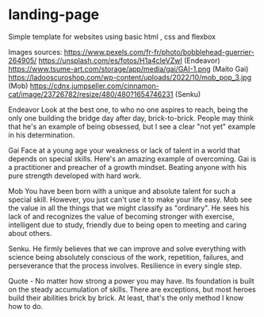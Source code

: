 # landing-page
Simple template for websites using basic html , css and flexbox

Images sources:
https://www.pexels.com/fr-fr/photo/bobblehead-guerrier-264905/
https://unsplash.com/es/fotos/H1a4cIeVZwI (Endeavor)
https://www.tsume-art.com/storage/app/media/gai/GAI-1.png (Maito Gai)
https://ladooscuroshop.com/wp-content/uploads/2022/10/mob_pop_3.jpg (Mob)
https://cdnx.jumpseller.com/cinnamon-cat/image/23726782/resize/480/480?1654746231 (Senku)


Endeavor
Look at the best one, to who no one aspires to reach, being the only one building the bridge day after day, brick-to-brick. People may think that he's an example of being obsessed, but I see a clear "not yet" example in his determination.

Gai
Face at a young age your weakness or lack of talent in a world that depends on special skills. Here's an amazing example of overcoming. Gai is a practitioner and preacher of a growth mindset. Beating anyone with his pure strength developed with hard work.

Mob
You have been born with a unique and absolute talent for such a special skill. However, you just can't use it to make your life easy. Mob see the value in all the things that we might classify as "ordinary". He sees his lack of and recognizes the value of becoming stronger with exercise, intelligent due to study, friendly due to being open to meeting and caring about others.

Senku.
He firmly believes that we can improve and solve everything with science being absolutely conscious of the work, repetition, failures, and perseverance that the process involves. Resilience in every single step.

Quote - No matter how strong a power you may have. Its foundation is built on the steady accumulation of skills. There are exceptions, but most heroes build their abilities brick by brick. At least, that's the only method I know how to do.
